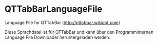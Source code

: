 # QTTabBarLanguageFile
Language File for QTTabBar (http://qttabbar.wikidot.com)

Diese Sprachdatei ist für QTTabBar und kann über den Programminternen Language
File Downloader heruntergeladen werden.
